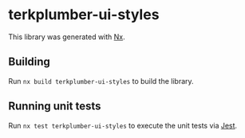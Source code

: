 # terkplumber-ui-styles

This library was generated with [Nx](https://nx.dev).

## Building

Run `nx build terkplumber-ui-styles` to build the library.

## Running unit tests

Run `nx test terkplumber-ui-styles` to execute the unit tests via [Jest](https://jestjs.io).
